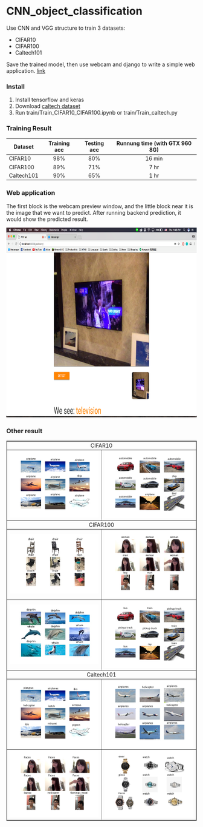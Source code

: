 # CNN_object_classification
Use CNN and VGG structure to train 3 datasets:
* CIFAR10
* CIFAR100
* Caltech101

Save the trained model, then use webcam and django to write a simple web application. [link](https://github.com/willylulu/PRfinal)

### Install
1. Install tensorflow and keras
2. Download [caltech dataset](http://www.vision.caltech.edu/Image_Datasets/Caltech101/)
3. Run train/Train_CIFAR10_CIFAR100.ipynb or train/Train_caltech.py

### Training Result

|   Dataset  |  Training acc | Testing acc | Runnung time (with GTX 960 8G) |
|------------|:-------------:|:-----------:|:------------:|
| CIFAR10    |      98%      |     80%     |    16 min    |
| CIFAR100   |      89%      |     71%     |     7  hr    |
| Caltech101 |      90%      |     65%     |     1  hr    |

### Web application
The first block is the webcam preview window, and the little block near it is the image that we want to predict.
After running backend prediction, it would show the predicted result.

<img src="result/webapp_result1.png" height="500px">

### Other result
<table border=1 >
<tr align="center">
<td colspan="2"> CIFAR10 </td>
</tr>
<tr align="center">
<td > <img src="result/pred_cifar10_airplane.jpg" /> </td>
<td > <img src="result/pred_cifar10_car.jpg" /> </td>
</tr>
<tr align="center">
<td colspan="2"> CIFAR100 </td>
</tr>
<tr align="center">
<td > <img src="result/pred_cifar100_chair.jpg" /> </td>
<td > <img src="result/pred_cifar100_face.jpg" /> </td>
</tr>
<tr align="center">
<td > <img src="result/pred_cifar100_dolphin.jpg" /> </td>
<td > <img src="result/pred_cifar100_car.jpg" /> </td>
</tr>
</tr>
<tr></tr>
<tr align="center">
<td colspan="2"> Caltech101 </td>
</tr>
<tr align="center">
<td > <img src="result/pred_vgg_airplane.jpg" /> </td>
<td > <img src="result/pred_vgg_airplaneside.jpg" /> </td>
</tr>
<tr align="center">
<td > <img src="result/pred_vgg_face.jpg" /> </td>
<td > <img src="result/pred_vgg_watch.jpg" /> </td>
</tr>
</table>
